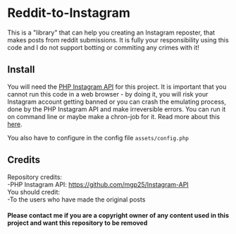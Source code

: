 # Reddit-to-Instagram
This is a "library" that can help you creating an Instagram reposter, that makes posts from reddit submissions. It is fully your responsibility using this code and I do not support botting or commiting any crimes with it!

## Install 
You will need the [PHP Instagram API](https://github.com/mgp25/Instagram-API) for this project. It is important that you cannot run this code in a web browser - by doing it, you will risk your Instagram account getting banned or you can crash the emulating process, done by the PHP Instagram API and make irreversible errors. You can run it on command line or maybe make a chron-job for it. Read more about this [here](https://github.com/mgp25/Instagram-API/wiki/FAQ#can-i-run-this-library-via-a-website).

You also have to configure in the config file ```assets/config.php```

## Credits
Repository credits:  
-PHP Instagram API: https://github.com/mgp25/Instagram-API  
You should credit:  
-To the users who have made the original posts  

#### Please contact me if you are a copyright owner of any content used in this project and want this repository to be removed
